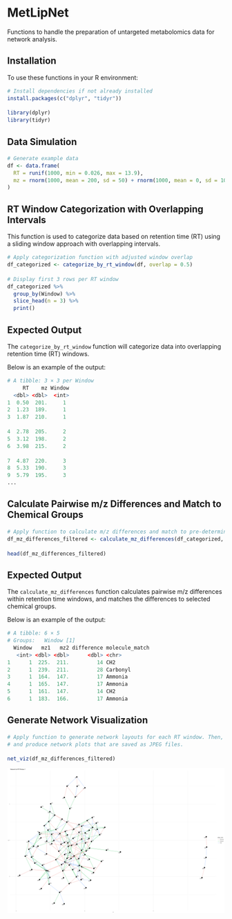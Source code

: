 # MetLipNet
Functions to handle the preparation of untargeted metabolomics data for network analysis.


## Installation

To use these functions in your R environment:

```r
# Install dependencies if not already installed
install.packages(c("dplyr", "tidyr"))

library(dplyr)
library(tidyr)
```

## Data Simulation

```r
# Generate example data
df <- data.frame(
  RT = runif(1000, min = 0.026, max = 13.9),
  mz = rnorm(1000, mean = 200, sd = 50) + rnorm(1000, mean = 0, sd = 10) * runif(1000, min = 0.5, max = 1.5)
)
```

## RT Window Categorization with Overlapping Intervals

This function is used to categorize data based on retention time (RT) using a sliding window approach with overlapping intervals.

```r
# Apply categorization function with adjusted window overlap
df_categorized <- categorize_by_rt_window(df, overlap = 0.5)

# Display first 3 rows per RT window
df_categorized %>%
  group_by(Window) %>%
  slice_head(n = 3) %>%
  print()
```

## Expected Output

The `categorize_by_rt_window` function will categorize data into overlapping retention time (RT) windows. 

Below is an example of the output:

```r
# A tibble: 3 × 3 per Window
     RT    mz Window
  <dbl> <dbl>  <int>
1  0.50  201.     1
2  1.23  189.     1
3  1.87  210.     1

4  2.78  205.     2
5  3.12  198.     2
6  3.98  215.     2

7  4.87  220.     3
8  5.33  190.     3
9  5.79  195.     3
...

```

## Calculate Pairwise m/z Differences and Match to Chemical Groups

```r
# Apply function to calculate m/z differences and match to pre-determined chemical groups
df_mz_differences_filtered <- calculate_mz_differences(df_categorized, selected_groups = c("17", "14", "28"))

head(df_mz_differences_filtered)

```

## Expected Output

The `calculate_mz_differences` function calculates pairwise m/z differences within retention time windows,
and matches the differences to selected chemical groups. 

Below is an example of the output:

```r
# A tibble: 6 × 5
# Groups:   Window [1]
  Window   mz1   mz2 difference molecule_match
   <int> <dbl> <dbl>      <dbl> <chr>         
1      1  225.  211.         14 CH2           
2      1  239.  211.         28 Carbonyl      
3      1  164.  147.         17 Ammonia       
4      1  165.  147.         17 Ammonia       
5      1  161.  147.         14 CH2           
6      1  183.  166.         17 Ammonia   

```

## Generate Network Visualization

```r
# Apply function to generate network layouts for each RT window. Then, save the network data to an Excel file, 
# and produce network plots that are saved as JPEG files.

net_viz(df_mz_differences_filtered)

```


![Alt text](README_files/network_RT_Window_1.jpeg?raw=true)

